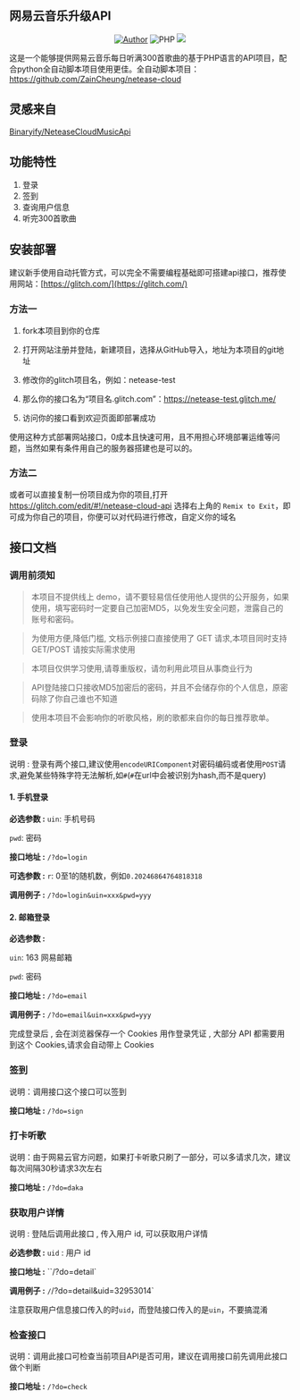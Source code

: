 ## 网易云音乐升级API

<p align="center">
    <a href="https://github.com/ZainCheung"><img alt="Author" src="https://img.shields.io/badge/author-ZainCheung-blueviolet"/></a>
    <img alt="PHP" src="https://img.shields.io/badge/code-PHP-success"/>
    <img src="https://visitor-badge.glitch.me/badge?page_id=ZainCheung.netease-cloud-api"/>
</p>

这是一个能够提供网易云音乐每日听满300首歌曲的基于PHP语言的API项目，配合python全自动脚本项目使用更佳。全自动脚本项目：https://github.com/ZainCheung/netease-cloud

## 灵感来自

[Binaryify/NeteaseCloudMusicApi](https://github.com/Binaryify/NeteaseCloudMusicApi)

## 功能特性

1. 登录
2. 签到
3. 查询用户信息
4. 听完300首歌曲

## 安装部署

建议新手使用自动托管方式，可以完全不需要编程基础即可搭建api接口，推荐使用网站：[https://glitch.com/](https://glitch.com/)

### 方法一

1. fork本项目到你的仓库

2. 打开网站注册并登陆，新建项目，选择从GitHub导入，地址为本项目的git地址
3. 修改你的glitch项目名，例如：netease-test
4. 那么你的接口名为“项目名.glitch.com”：https://netease-test.glitch.me/
5. 访问你的接口看到欢迎页面即部署成功

使用这种方式部署网站接口，0成本且快速可用，且不用担心环境部署运维等问题，当然如果有条件用自己的服务器搭建也是可以的。

### 方法二

或者可以直接复制一份项目成为你的项目,打开 https://glitch.com/edit/#!/netease-cloud-api 选择右上角的 `Remix to Exit`，即可成为你自己的项目，你便可以对代码进行修改，自定义你的域名

## 接口文档

### 调用前须知

> 本项目不提供线上 demo，请不要轻易信任使用他人提供的公开服务，如果使用，填写密码时一定要自己加密MD5，以免发生安全问题，泄露自己的账号和密码。

> 为使用方便,降低门槛, 文档示例接口直接使用了 GET 请求,本项目同时支持 GET/POST 请按实际需求使用 

> 本项目仅供学习使用,请尊重版权，请勿利用此项目从事商业行为

> API登陆接口只接收MD5加密后的密码，并且不会储存你的个人信息，原密码除了你自己谁也不知道

> 使用本项目不会影响你的听歌风格，刷的歌都来自你的每日推荐歌单。

### 登录

说明 : 登录有两个接口,建议使用`encodeURIComponent`对密码编码或者使用`POST`请求,避免某些特殊字符无法解析,如`#`(`#`在url中会被识别为hash,而不是query)

#### 1. 手机登录

**必选参数 :**
`uin`: 手机号码

`pwd`: 密码

**接口地址 :** `/?do=login`

**可选参数 :** `r`: 0至1的随机数，例如`0.20246864764818318`

**调用例子 :** `/?do=login&uin=xxx&pwd=yyy`

#### 2. 邮箱登录

**必选参数 :**

`uin`: 163 网易邮箱

`pwd`: 密码

**接口地址 :** `/?do=email`

**调用例子 :** `/?do=email&uin=xxx&pwd=yyy`

完成登录后 , 会在浏览器保存一个 Cookies 用作登录凭证 , 大部分 API 都需要用到这个 Cookies,请求会自动带上 Cookies

### 签到

说明：调用接口这个接口可以签到

**接口地址 :** `/?do=sign`

### 打卡听歌

说明：由于网易云官方问题，如果打卡听歌只刷了一部分，可以多请求几次，建议每次间隔30秒请求3次左右

**接口地址 :** `/?do=daka`

### 获取用户详情

说明 : 登陆后调用此接口 , 传入用户 id, 可以获取用户详情

**必选参数 :** `uid` : 用户 id

**接口地址 :** ``/?do=detail`

**调用例子 :** `/`/?do=detail&uid=32953014`

注意获取用户信息接口传入的时`uid`，而登陆接口传入的是`uin`，不要搞混淆

### 检查接口

说明：调用此接口可检查当前项目API是否可用，建议在调用接口前先调用此接口做个判断

**接口地址 :** `/?do=check`
